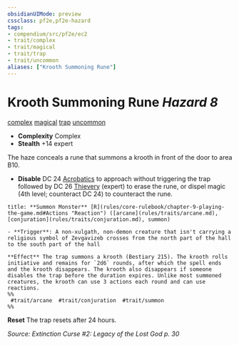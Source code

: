 ```yaml
---
obsidianUIMode: preview
cssclass: pf2e,pf2e-hazard
tags:
- compendium/src/pf2e/ec2
- trait/complex
- trait/magical
- trait/trap
- trait/uncommon
aliases: ["Krooth Summoning Rune"]
---
```

# Krooth Summoning Rune *Hazard 8*  
[complex](complex.md "Complex Hazard Trait")  [magical](magical.md "Magical Item Trait")  [trap](trap.md "Trap Hazard Trait")  [uncommon](uncommon.md "Uncommon Rarity Trait")  

- **Complexity** Complex
- **Stealth** +14 expert  

The haze conceals a rune that summons a krooth in front of the door to area B10.

- **Disable** DC 24 [Acrobatics](skills.md#Acrobatics) to approach without triggering the trap followed by DC 26 [Thievery](skills.md#Thievery) (expert) to erase the rune, or dispel magic (4th level; counteract DC 24) to counteract the rune.  

```ad-embed-ability
title: **Summon Monster** [R](rules/core-rulebook/chapter-9-playing-the-game.md#Actions "Reaction") ([arcane](rules/traits/arcane.md), [conjuration](rules/traits/conjuration.md), summon)

- **Trigger**: A non-xulgath, non-demon creature that isn't carrying a religious symbol of Zevgavizeb crosses from the north part of the hall to the south part of the hall

**Effect** The trap summons a krooth (Bestiary 215). The krooth rolls initiative and remains for `2d6` rounds, after which the spell ends and the krooth disappears. The krooth also disappears if someone disables the trap before the duration expires. Unlike most summoned creatures, the krooth can use 3 actions each round and can use reactions.  
%%
 #trait/arcane  #trait/conjuration  #trait/summon 
%%
```

**Reset** The trap resets after 24 hours.  

*Source: Extinction Curse #2: Legacy of the Lost God p. 30*